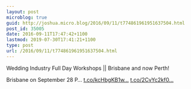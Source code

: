 ```yaml
---
layout: post
microblog: true
guid: http://joshua.micro.blog/2016/09/11/t774861961951637504.html
post_id: 35005
date: 2016-09-11T17:47:42+1100
lastmod: 2019-07-30T17:41:21+1100
type: post
url: /2016/09/11/t774861961951637504.html
---
```

Wedding Industry Full Day Workshops || Brisbane and now Perth!

Brisbane on September 28
P… [t.co/kcHbgKB1w...](https://t.co/kcHbgKB1wn) [t.co/2CvYc2kf0...](https://t.co/2CvYc2kf0c)
